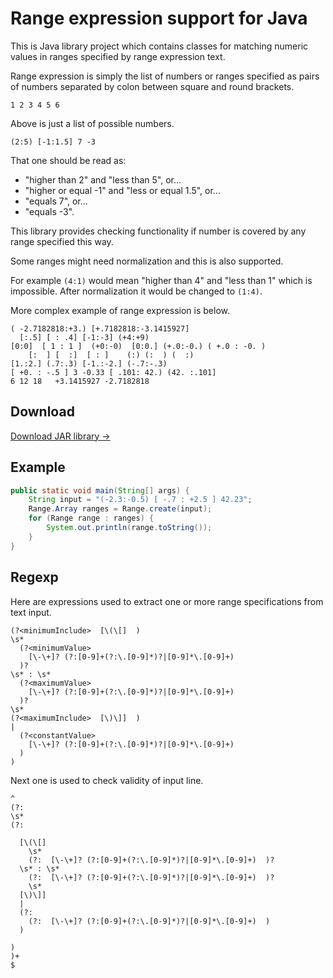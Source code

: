Range expression support for Java
=================================

This is Java library project which contains classes for matching numeric values in ranges specified by range expression text.

Range expression is simply the list of numbers or ranges specified as pairs of numbers separated by colon between square and round brackets.

```
1 2 3 4 5 6
```

Above is just a list of possible numbers.

```
(2:5) [-1:1.5] 7 -3
```

That one should be read as:

 - "higher than 2" and "less than 5", or...
 - "higher or equal -1" and "less or equal 1.5", or...
 - "equals 7", or...
 - "equals -3".

This library provides checking functionality if number is covered by any range specified this way.

Some ranges might need normalization and this is also supported.

For example ``(4:1)`` would mean "higher than 4" and "less than 1" which is impossible.
After normalization it would be changed to ``(1:4)``.

More complex example of range expression is below.

```
( -2.7182818:+3.) [+.7182818:-3.1415927]
  [:.5] [ : .4] [-1:-3] (+4:+9)  
[0:0]  [ 1 : 1 ]  (+0:-0)  [0:0.] (+.0:-0.) ( +.0 : -0. )
    [:  ] [  :]  [ : ]    (:) (:  ) (  :)  
[1.:2.] (.7:.3) [-1.:-2.] (-.7:-.3)
[ +0. : -.5 ] 3 -0.33 [ .101: 42.) (42. :.101]  
6 12 18   +3.1415927 -2.7182818
```

## Download

[Download JAR library →](out/artifacts/range-expression/range-expression.jar)

## Example

```java
public static void main(String[] args) {
    String input = "(-2.3:-0.5) [ -.7 : +2.5 ] 42.23";
    Range.Array ranges = Range.create(input);
    for (Range range : ranges) {
        System.out.println(range.toString());
    }
}
```

## Regexp

Here are expressions used to extract one or more range specifications from text input.

```regexp
(?<minimumInclude>  [\(\[]  )
\s*
  (?<minimumValue>
    [\-\+]? (?:[0-9]+(?:\.[0-9]*)?|[0-9]*\.[0-9]+)
  )?
\s* : \s*
  (?<maximumValue>
    [\-\+]? (?:[0-9]+(?:\.[0-9]*)?|[0-9]*\.[0-9]+)
  )?
\s*
(?<maximumInclude>  [\)\]]  )
|
  (?<constantValue>
    [\-\+]? (?:[0-9]+(?:\.[0-9]*)?|[0-9]*\.[0-9]+)
  ) 
)
```

Next one is used to check validity of input line.

```regexp
^
(?:
\s*
(?:

  [\(\[]
    \s*
    (?:  [\-\+]? (?:[0-9]+(?:\.[0-9]*)?|[0-9]*\.[0-9]+)  )?
  \s* : \s*
    (?:  [\-\+]? (?:[0-9]+(?:\.[0-9]*)?|[0-9]*\.[0-9]+)  )?
    \s*
  [\)\]]
  |
  (?:
    (?:  [\-\+]? (?:[0-9]+(?:\.[0-9]*)?|[0-9]*\.[0-9]+)  ) 
  )

)
)+
$
```
